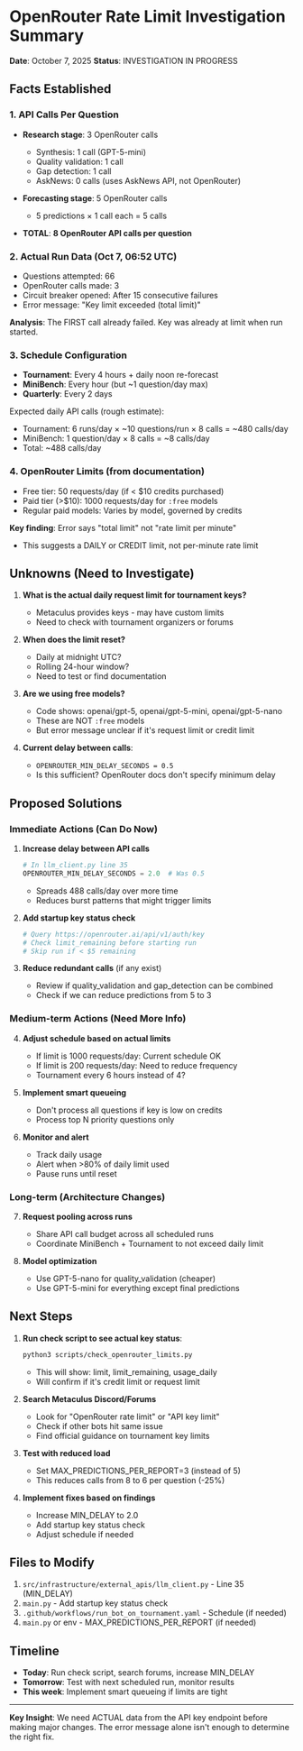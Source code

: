 # OpenRouter Rate Limit Investigation Summary

**Date**: October 7, 2025
**Status**: INVESTIGATION IN PROGRESS

## Facts Established

### 1. API Calls Per Question
- **Research stage**: 3 OpenRouter calls
  - Synthesis: 1 call (GPT-5-mini)
  - Quality validation: 1 call
  - Gap detection: 1 call
  - AskNews: 0 calls (uses AskNews API, not OpenRouter)

- **Forecasting stage**: 5 OpenRouter calls
  - 5 predictions × 1 call each = 5 calls

- **TOTAL**: **8 OpenRouter API calls per question**

### 2. Actual Run Data (Oct 7, 06:52 UTC)
- Questions attempted: 66
- OpenRouter calls made: 3
- Circuit breaker opened: After 15 consecutive failures
- Error message: "Key limit exceeded (total limit)"

**Analysis**: The FIRST call already failed. Key was already at limit when run started.

### 3. Schedule Configuration
- **Tournament**: Every 4 hours + daily noon re-forecast
- **MiniBench**: Every hour (but ~1 question/day max)
- **Quarterly**: Every 2 days

Expected daily API calls (rough estimate):
- Tournament: 6 runs/day × ~10 questions/run × 8 calls = ~480 calls/day
- MiniBench: 1 question/day × 8 calls = ~8 calls/day
- Total: ~488 calls/day

### 4. OpenRouter Limits (from documentation)
- Free tier: 50 requests/day (if < $10 credits purchased)
- Paid tier (>$10): 1000 requests/day for `:free` models
- Regular paid models: Varies by model, governed by credits

**Key finding**: Error says "total limit" not "rate limit per minute"
- This suggests a DAILY or CREDIT limit, not per-minute rate limit

## Unknowns (Need to Investigate)

1. **What is the actual daily request limit for tournament keys?**
   - Metaculus provides keys - may have custom limits
   - Need to check with tournament organizers or forums

2. **When does the limit reset?**
   - Daily at midnight UTC?
   - Rolling 24-hour window?
   - Need to test or find documentation

3. **Are we using free models?**
   - Code shows: openai/gpt-5, openai/gpt-5-mini, openai/gpt-5-nano
   - These are NOT `:free` models
   - But error message unclear if it's request limit or credit limit

4. **Current delay between calls**:
   - `OPENROUTER_MIN_DELAY_SECONDS = 0.5`
   - Is this sufficient? OpenRouter docs don't specify minimum delay

## Proposed Solutions

### Immediate Actions (Can Do Now)

1. **Increase delay between API calls**
   ```python
   # In llm_client.py line 35
   OPENROUTER_MIN_DELAY_SECONDS = 2.0  # Was 0.5
   ```
   - Spreads 488 calls/day over more time
   - Reduces burst patterns that might trigger limits

2. **Add startup key status check**
   ```python
   # Query https://openrouter.ai/api/v1/auth/key
   # Check limit_remaining before starting run
   # Skip run if < $5 remaining
   ```

3. **Reduce redundant calls** (if any exist)
   - Review if quality_validation and gap_detection can be combined
   - Check if we can reduce predictions from 5 to 3

### Medium-term Actions (Need More Info)

4. **Adjust schedule based on actual limits**
   - If limit is 1000 requests/day: Current schedule OK
   - If limit is 200 requests/day: Need to reduce frequency
   - Tournament every 6 hours instead of 4?

5. **Implement smart queueing**
   - Don't process all questions if key is low on credits
   - Process top N priority questions only

6. **Monitor and alert**
   - Track daily usage
   - Alert when >80% of daily limit used
   - Pause runs until reset

### Long-term (Architecture Changes)

7. **Request pooling across runs**
   - Share API call budget across all scheduled runs
   - Coordinate MiniBench + Tournament to not exceed daily limit

8. **Model optimization**
   - Use GPT-5-nano for quality_validation (cheaper)
   - Use GPT-5-mini for everything except final predictions

## Next Steps

1. **Run check script to see actual key status**:
   ```bash
   python3 scripts/check_openrouter_limits.py
   ```
   - This will show: limit, limit_remaining, usage_daily
   - Will confirm if it's credit limit or request limit

2. **Search Metaculus Discord/Forums**
   - Look for "OpenRouter rate limit" or "API key limit"
   - Check if other bots hit same issue
   - Find official guidance on tournament key limits

3. **Test with reduced load**
   - Set MAX_PREDICTIONS_PER_REPORT=3 (instead of 5)
   - This reduces calls from 8 to 6 per question (-25%)

4. **Implement fixes based on findings**
   - Increase MIN_DELAY to 2.0
   - Add startup key status check
   - Adjust schedule if needed

## Files to Modify

1. `src/infrastructure/external_apis/llm_client.py` - Line 35 (MIN_DELAY)
2. `main.py` - Add startup key status check
3. `.github/workflows/run_bot_on_tournament.yaml` - Schedule (if needed)
4. `main.py` or env - MAX_PREDICTIONS_PER_REPORT (if needed)

## Timeline

- **Today**: Run check script, search forums, increase MIN_DELAY
- **Tomorrow**: Test with next scheduled run, monitor results
- **This week**: Implement smart queueing if limits are tight

---

**Key Insight**: We need ACTUAL data from the API key endpoint before making major changes. The error message alone isn't enough to determine the right fix.
